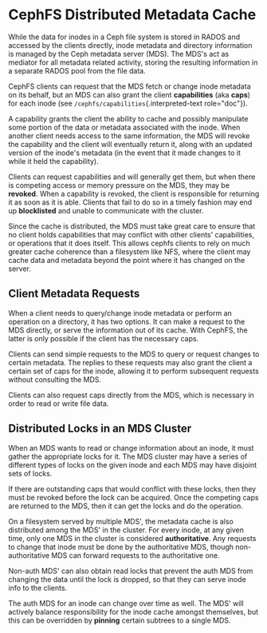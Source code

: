 # CephFS Distributed Metadata Cache

While the data for inodes in a Ceph file system is stored in RADOS and
accessed by the clients directly, inode metadata and directory
information is managed by the Ceph metadata server (MDS). The MDS\'s act
as mediator for all metadata related activity, storing the resulting
information in a separate RADOS pool from the file data.

CephFS clients can request that the MDS fetch or change inode metadata
on its behalf, but an MDS can also grant the client **capabilities**
(aka **caps**) for each inode (see
`/cephfs/capabilities`{.interpreted-text role="doc"}).

A capability grants the client the ability to cache and possibly
manipulate some portion of the data or metadata associated with the
inode. When another client needs access to the same information, the MDS
will revoke the capability and the client will eventually return it,
along with an updated version of the inode\'s metadata (in the event
that it made changes to it while it held the capability).

Clients can request capabilities and will generally get them, but when
there is competing access or memory pressure on the MDS, they may be
**revoked**. When a capability is revoked, the client is responsible for
returning it as soon as it is able. Clients that fail to do so in a
timely fashion may end up **blocklisted** and unable to communicate with
the cluster.

Since the cache is distributed, the MDS must take great care to ensure
that no client holds capabilities that may conflict with other clients\'
capabilities, or operations that it does itself. This allows cephfs
clients to rely on much greater cache coherence than a filesystem like
NFS, where the client may cache data and metadata beyond the point where
it has changed on the server.

## Client Metadata Requests

When a client needs to query/change inode metadata or perform an
operation on a directory, it has two options. It can make a request to
the MDS directly, or serve the information out of its cache. With
CephFS, the latter is only possible if the client has the necessary
caps.

Clients can send simple requests to the MDS to query or request changes
to certain metadata. The replies to these requests may also grant the
client a certain set of caps for the inode, allowing it to perform
subsequent requests without consulting the MDS.

Clients can also request caps directly from the MDS, which is necessary
in order to read or write file data.

## Distributed Locks in an MDS Cluster

When an MDS wants to read or change information about an inode, it must
gather the appropriate locks for it. The MDS cluster may have a series
of different types of locks on the given inode and each MDS may have
disjoint sets of locks.

If there are outstanding caps that would conflict with these locks, then
they must be revoked before the lock can be acquired. Once the competing
caps are returned to the MDS, then it can get the locks and do the
operation.

On a filesystem served by multiple MDS\', the metadata cache is also
distributed among the MDS\' in the cluster. For every inode, at any
given time, only one MDS in the cluster is considered **authoritative**.
Any requests to change that inode must be done by the authoritative MDS,
though non-authoritative MDS can forward requests to the authoritative
one.

Non-auth MDS\' can also obtain read locks that prevent the auth MDS from
changing the data until the lock is dropped, so that they can serve
inode info to the clients.

The auth MDS for an inode can change over time as well. The MDS\' will
actively balance responsibility for the inode cache amongst themselves,
but this can be overridden by **pinning** certain subtrees to a single
MDS.
